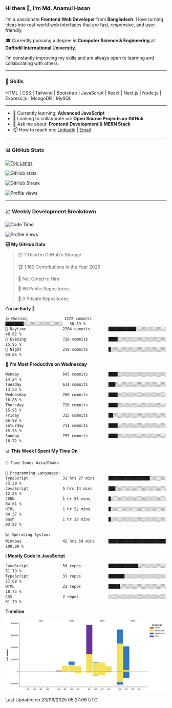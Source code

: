 ### Hi there 👋, I'm Md. Anamul Hasan

I’m a passionate **Frontend Web Developer** from **Bangladesh**. I love turning ideas into real-world web interfaces that are fast, responsive, and user-friendly.

🎓 Currently pursuing a degree in **Computer Science & Engineering** at **Daffodil International University**.

I’m constantly improving my skills and am always open to learning and collaborating with others.

---

### 🚀 Skills
HTML | CSS | Tailwind | Bootstrap | JavaScript | React | Next.js | Node.js | Express.js | MongoDB | MySQL 

---

- 🌱 Currently learning: **Advanced JavaScript**
- 👯 Looking to collaborate on: **Open Source Projects on GitHub**
- 💬 Ask me about: **Frontend Development & MERN Stack**
- 📫 How to reach me: [LinkedIn](https://www.linkedin.com/in/mdanamulhasan201) | [Email](mailto:anamulhasan3625@gmail.com)

---

### 📊 GitHub Stats

[![Top Langs](https://github-readme-stats.vercel.app/api/top-langs/?username=mdanamulhasan201&layout=compact)](https://github.com/anuraghazra/github-readme-stats)

![GitHub stats](https://github-readme-stats.vercel.app/api?username=mdanamulhasan201&show_icons=true&count_private=true&theme=tokyonight)

![GitHub Streak](https://streak-stats.demolab.com?user=mdanamulhasan201&theme=tokyonight)

![Profile views](https://gpvc.arturio.dev/mdanamulhasan201)

---

### 📈 Weekly Development Breakdown

<!--START_SECTION:waka-->
![Code Time](http://img.shields.io/badge/Code%20Time-321%20hrs%2050%20mins-blue)

![Profile Views](http://img.shields.io/badge/Profile%20Views-1-blue)

**🐱 My GitHub Data** 

> 📦 ? Used in GitHub's Storage 
 > 
> 🏆 1,160 Contributions in the Year 2025
 > 
> 🚫 Not Opted to Hire
 > 
> 📜 66 Public Repositories 
 > 
> 🔑 0 Private Repositories 
 > 
**I'm an Early 🐤** 

```text
🌞 Morning                1372 commits        ████████░░░░░░░░░░░░░░░░░   30.39 % 
🌆 Daytime                2204 commits        ████████████░░░░░░░░░░░░░   48.82 % 
🌃 Evening                720 commits         ████░░░░░░░░░░░░░░░░░░░░░   15.95 % 
🌙 Night                  219 commits         █░░░░░░░░░░░░░░░░░░░░░░░░   04.85 % 
```
📅 **I'm Most Productive on Wednesday** 

```text
Monday                   643 commits         ████░░░░░░░░░░░░░░░░░░░░░   14.24 % 
Tuesday                  611 commits         ███░░░░░░░░░░░░░░░░░░░░░░   13.53 % 
Wednesday                760 commits         ████░░░░░░░░░░░░░░░░░░░░░   16.83 % 
Thursday                 720 commits         ████░░░░░░░░░░░░░░░░░░░░░   15.95 % 
Friday                   315 commits         ██░░░░░░░░░░░░░░░░░░░░░░░   06.98 % 
Saturday                 711 commits         ████░░░░░░░░░░░░░░░░░░░░░   15.75 % 
Sunday                   755 commits         ████░░░░░░░░░░░░░░░░░░░░░   16.72 % 
```


📊 **This Week I Spent My Time On** 

```text
🕑︎ Time Zone: Asia/Dhaka

💬 Programming Languages: 
TypeScript               31 hrs 27 mins      ██████████████████░░░░░░░   73.29 % 
JavaScript               5 hrs 14 mins       ███░░░░░░░░░░░░░░░░░░░░░░   12.23 % 
JSON                     1 hr 58 mins        █░░░░░░░░░░░░░░░░░░░░░░░░   04.61 % 
HTML                     1 hr 52 mins        █░░░░░░░░░░░░░░░░░░░░░░░░   04.37 % 
Bash                     1 hr 38 mins        █░░░░░░░░░░░░░░░░░░░░░░░░   03.82 % 

💻 Operating System: 
Windows                  42 hrs 54 mins      █████████████████████████   100.00 % 
```

**I Mostly Code in JavaScript** 

```text
JavaScript               58 repos            █████████████░░░░░░░░░░░░   51.79 % 
TypeScript               31 repos            ███████░░░░░░░░░░░░░░░░░░   27.68 % 
HTML                     21 repos            █████░░░░░░░░░░░░░░░░░░░░   18.75 % 
CSS                      2 repos             ░░░░░░░░░░░░░░░░░░░░░░░░░   01.79 % 
```



**Timeline**

![Lines of Code chart](https://raw.githubusercontent.com/mdanamulhasan201/mdanamulhasan201/main/assets/bar_graph.png)


 Last Updated on 23/06/2025 05:27:06 UTC
<!--END_SECTION:waka-->

